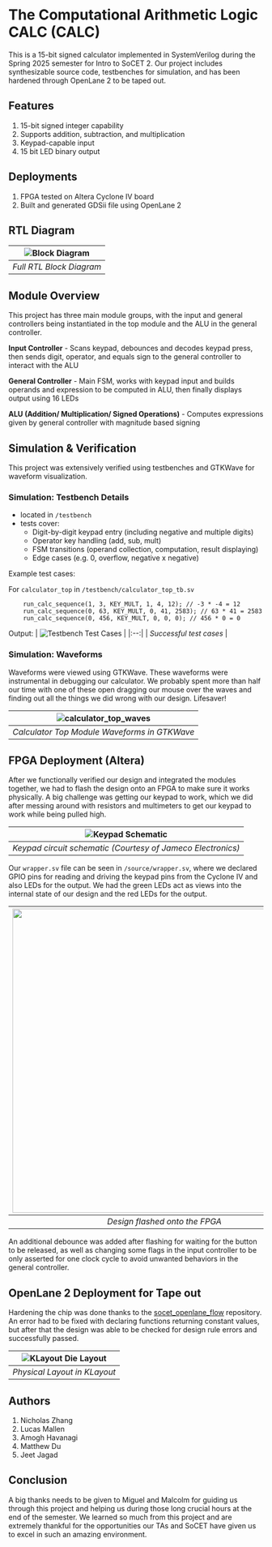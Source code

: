 # The Computational Arithmetic Logic CALC (CALC)

This is a 15-bit signed calculator implemented in SystemVerilog during the Spring 2025 semester for Intro to SoCET 2. Our project includes synthesizable source code, testbenches for simulation, and has been hardened through OpenLane 2 to be taped out.

## Features
1. 15-bit signed integer capability
2. Supports addition, subtraction, and multiplication
3. Keypad-capable input
4. 15 bit LED binary output

## Deployments
1. FPGA tested on Altera Cyclone IV board
2. Built and generated GDSii file using OpenLane 2

## RTL Diagram

| ![Block Diagram](docs/CALC_block_diagram.png) | 
|:--:| 
| *Full RTL Block Diagram* |

## Module Overview
This project has three main module groups, with the input and general controllers being instantiated in the top module and the ALU in the general controller.

**Input Controller** - Scans keypad, debounces and decodes keypad press, then sends digit, operator, and equals sign to the general controller to interact with the ALU

**General Controller** - Main FSM, works with keypad input and builds operands and expression to be computed in ALU, then finally displays output using 16 LEDs

**ALU (Addition/ Multiplication/ Signed Operations)** - Computes expressions given by general controller with magnitude based signing

## Simulation & Verification
This project was extensively verified using testbenches and GTKWave for waveform visualization.

### Simulation: Testbench Details
- located in `/testbench`
- tests cover:
    - Digit-by-digit keypad entry (including negative and multiple digits)
    - Operator key handling (add, sub, mult)
    - FSM transitions (operand collection, computation, result displaying)
    - Edge cases (e.g. 0, overflow, negative x negative)
 
Example test cases:

For `calculator_top` in `/testbench/calculator_top_tb.sv`
```
    run_calc_sequence(1, 3, KEY_MULT, 1, 4, 12); // -3 * -4 = 12
    run_calc_sequence(0, 63, KEY_MULT, 0, 41, 2583); // 63 * 41 = 2583
    run_calc_sequence(0, 456, KEY_MULT, 0, 0, 0); // 456 * 0 = 0
```

Output:
| ![Testbench Test Cases](docs/calculator_top_tb_tests.png) | 
|:--:| 
| *Successful test cases* |

### Simulation: Waveforms

Waveforms were viewed using GTKWave. These waveforms were instrumental in debugging our calculator. We probably spent more than half our time with one of these open dragging our mouse over the waves and finding out all the things we did wrong with our design. Lifesaver!

| ![calculator_top_waves](docs/waveforms.png) | 
|:--:| 
| *Calculator Top Module Waveforms in GTKWave* |

## FPGA Deployment (Altera)
After we functionally verified our design and integrated the modules together, we had to flash the design onto an FPGA to make sure it works physically. A big challenge was getting our keypad to work, which we did after messing around with resistors and multimeters to get our keypad to work while being pulled high.

| ![Keypad Schematic](docs/keypad_sch.png) | 
|:--:| 
| *Keypad circuit schematic (Courtesy of Jameco Electronics)* |

Our `wrapper.sv` file can be seen in `/source/wrapper.sv`, where we declared GPIO pins for reading and driving the keypad pins from the Cyclone IV and also LEDs for the output. We had the green LEDs act as views into the internal state of our design and the red LEDs for the output.

| <img src="docs/FPGA.jpg" width="600"> | 
|:--:| 
| *Design flashed onto the FPGA* |

 An additional debounce was added after flashing for waiting for the button to be released, as well as changing some flags in the input controller to be only asserted for one clock cycle to avoid unwanted behaviors in the general controller. 

## OpenLane 2 Deployment for Tape out

Hardening the chip was done thanks to the [socet_openlane_flow](https://github.com/Purdue-SoCET/socet_openlane_flow) repository. An error had to be fixed with declaring functions returning constant values, but after that the design was able to be checked for design rule errors and successfully passed.

| ![KLayout Die Layout](docs/KLayout.jpg) | 
|:--:| 
| *Physical Layout in KLayout* |

## Authors
1. Nicholas Zhang
2. Lucas Mallen
3. Amogh Havanagi
4. Matthew Du
5. Jeet Jagad

## Conclusion

A big thanks needs to be given to Miguel and Malcolm for guiding us through this project and helping us during those long crucial hours at the end of the semester. We learned so much from this project and are extremely thankful for the opportunities our TAs and SoCET have given us to excel in such an amazing environment.
